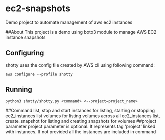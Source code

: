 # ec2-snapshots
Demo project to automate management of aws ec2 instances


##About
This project is a demo using boto3 module to manage AWS EC2 instance snapshots

## Configuring
shotty uses the config file created by AWS cli using following command:

`aws configure --profile shotty`

## Running

`python3 shotty/shotty.py <command> <--project=project_name>`

##Command
list, stop and start instances for listing, starting or stopping ec2_instances
list volumes for listing volumes across all ec2_instances
list, create_snapshot for listing and creating snapshots for volumes
##project parameter
project parameter is optional. It represents tag 'project' linked with instances. If not provided all the instances are included in command
